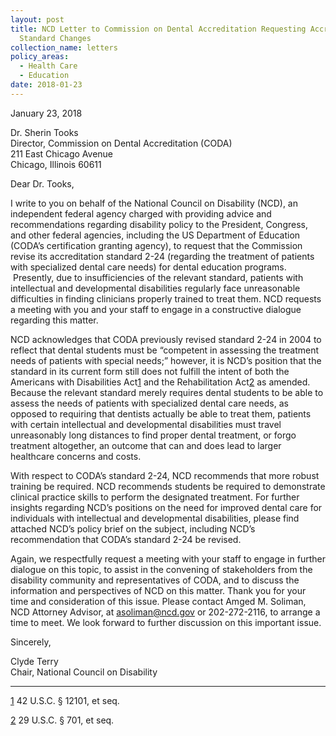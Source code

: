 ```yaml
---
layout: post
title: NCD Letter to Commission on Dental Accreditation Requesting Accreditation
  Standard Changes
collection_name: letters
policy_areas:
  - Health Care
  - Education
date: 2018-01-23
---
```

January 23, 2018

Dr. Sherin Tooks\
Director, Commission on Dental Accreditation (CODA)\
211 East Chicago Avenue\
Chicago, Illinois 60611

Dear Dr. Tooks,

I write to you on behalf of the National Council on Disability (NCD), an independent federal agency charged with providing advice and recommendations regarding disability policy to the President, Congress, and other federal agencies, including the US Department of Education (CODA’s certification granting agency), to request that the Commission revise its accreditation standard 2-24 (regarding the treatment of patients with specialized dental care needs) for dental education programs.  Presently, due to insufficiencies of the relevant standard, patients with intellectual and developmental disabilities regularly face unreasonable difficulties in finding clinicians properly trained to treat them. NCD requests a meeting with you and your staff to engage in a constructive dialogue regarding this matter.

NCD acknowledges that CODA previously revised standard 2-24 in 2004 to reflect that dental students must be “competent in assessing the treatment needs of patients with special needs;” however, it is NCD’s position that the standard in its current form still does not fulfill the intent of both the Americans with Disabilities Act[1](https://ncd.gov/publications/2018/ncd-letter-commission-dental-accreditation#_ftn1) and the Rehabilitation Act[2](https://ncd.gov/publications/2018/ncd-letter-commission-dental-accreditation#_ftn2) as amended. Because the relevant standard merely requires dental students to be able to assess the needs of patients with specialized dental care needs, as opposed to requiring that dentists actually be able to treat them, patients with certain intellectual and developmental disabilities must travel unreasonably long distances to find proper dental treatment, or forgo treatment altogether, an outcome that can and does lead to larger healthcare concerns and costs.

With respect to CODA’s standard 2-24, NCD recommends that more robust training be required. NCD recommends students be required to demonstrate clinical practice skills to perform the designated treatment. For further insights regarding NCD’s positions on the need for improved dental care for individuals with intellectual and developmental disabilities, please find attached NCD’s policy brief on the subject, including NCD’s recommendation that CODA’s standard 2-24 be revised.

Again, we respectfully request a meeting with your staff to engage in further dialogue on this topic, to assist in the convening of stakeholders from the disability community and representatives of CODA, and to discuss the information and perspectives of NCD on this matter. Thank you for your time and consideration of this issue. Please contact Amged M. Soliman, NCD Attorney Advisor, at [asoliman@ncd.gov](mailto:asoliman@ncd.gov) or 202-272-2116, to arrange a time to meet. We look forward to further discussion on this important issue.

Sincerely,

Clyde Terry\
Chair, National Council on Disability



- - -

[1](https://ncd.gov/publications/2018/ncd-letter-commission-dental-accreditation#_ftnref1) 42 U.S.C. § 12101, et seq.

[2](https://ncd.gov/publications/2018/ncd-letter-commission-dental-accreditation#_ftnref2) 29 U.S.C. § 701, et seq.
